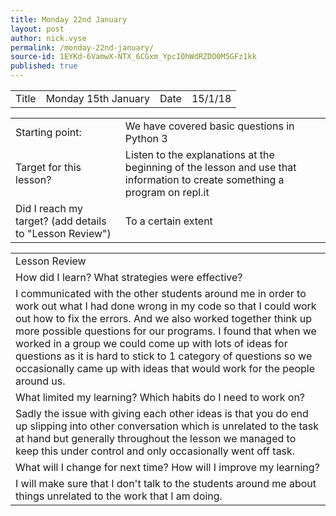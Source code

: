 ```yaml
---
title: Monday 22nd January
layout: post
author: nick.vyse
permalink: /monday-22nd-january/
source-id: 1EYKd-6VamwX-NTX_6CGxm_YpcIOhWdRZDO0M5GFz1kk
published: true
---
```

<table>
  <tr>
    <td>Title</td>
    <td>Monday 15th January</td>
    <td>Date</td>
    <td>15/1/18</td>
  </tr>
</table>


<table>
  <tr>
    <td>Starting point:</td>
    <td>We have covered basic questions in Python 3</td>
  </tr>
  <tr>
    <td>Target for this lesson?</td>
    <td>Listen to the explanations at the beginning of the lesson and use that information to create something a program on repl.it</td>
  </tr>
  <tr>
    <td>Did I reach my target? 
(add details to "Lesson Review")</td>
    <td>To a certain extent </td>
  </tr>
</table>


<table>
  <tr>
    <td>Lesson Review</td>
  </tr>
  <tr>
    <td>How did I learn? What strategies were effective? </td>
  </tr>
  <tr>
    <td>I communicated with the other students around me in order to work out what I had done wrong in my code so that I could work out how to fix the errors. And we also worked together think up more possible questions for our programs. I found that when we worked in a group we could come up with lots of ideas for questions as it is hard to stick to 1 category of questions so we occasionally came up with ideas that would work for the people around us.</td>
  </tr>
  <tr>
    <td>What limited my learning? Which habits do I need to work on? </td>
  </tr>
  <tr>
    <td>Sadly the issue with giving each other ideas is that you do end up slipping into other conversation which is unrelated to the task at hand but generally throughout the lesson we managed to keep this under control and only occasionally went off task.</td>
  </tr>
  <tr>
    <td>What will I change for next time? How will I improve my learning?</td>
  </tr>
  <tr>
    <td>I will make sure that I don't talk to the students around me about things unrelated to the work that I am doing.</td>
  </tr>
</table>


